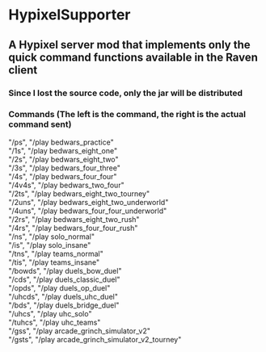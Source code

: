 # HypixelSupporter
## A Hypixel server mod that implements only the quick command functions available in the Raven client<br>
### Since I lost the source code, only the jar will be distributed<br>
### Commands (The left is the command, the right is the actual command sent)<br>
"/ps", "/play bedwars_practice"<br>
"/1s", "/play bedwars_eight_one"<br>
"/2s", "/play bedwars_eight_two"<br>
"/3s", "/play bedwars_four_three"<br>
"/4s", "/play bedwars_four_four"<br>
"/4v4s", "/play bedwars_two_four"<br>
"/2ts", "/play bedwars_eight_two_tourney"<br>
"/2uns", "/play bedwars_eight_two_underworld"<br>
"/4uns", "/play bedwars_four_four_underworld"<br>
"/2rs", "/play bedwars_eight_two_rush"<br>
"/4rs", "/play bedwars_four_four_rush"<br>
"/ns", "/play solo_normal"<br>
"/is", "/play solo_insane"<br>
"/tns", "/play teams_normal"<br>
"/tis", "/play teams_insane"<br>
"/bowds", "/play duels_bow_duel"<br>
"/cds", "/play duels_classic_duel"<br>
"/opds", "/play duels_op_duel"<br>
"/uhcds", "/play duels_uhc_duel"<br>
"/bds", "/play duels_bridge_duel"<br>
"/uhcs", "/play uhc_solo"<br>
"/tuhcs", "/play uhc_teams"<br>
"/gss", "/play arcade_grinch_simulator_v2"<br>
"/gsts", "/play arcade_grinch_simulator_v2_tourney"
